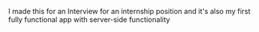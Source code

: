 I made this for an Interview for an internship position and it's also my first fully functional app with server-side functionality 
